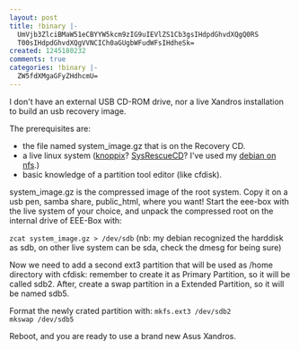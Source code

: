 ```yaml
---
layout: post
title: !binary |-
  UmVjb3ZlciBMaW51eCBYYW5kcm9zIG9uIEVlZS1Cb3gsIHdpdGhvdXQgQ0RS
  T00sIHdpdGhvdXQgVVNCICh0aGUgbWFudWFsIHdheSk=
created: 1245180232
comments: true
categories: !binary |-
  ZW5fdXMgaGFyZHdhcmU=
---
```

I don't have an external USB CD-ROM drive, nor a live Xandros installation to build an usb recovery image.

The prerequisites are:
- the file named system_image.gz that is on the Recovery CD.
- a live linux system (<a href="http://www.knoppix.net/">knoppix</a>? <a href="http://tech.libersoft.it/2008/booting-sysrescuecd-from-usb/">SysRescueCD</a>? I've used my <a href="http://tech.libersoft.it/2008/booting-diskless-system-via-pxe-netboot/">debian on nfs</a>.)
- basic knowledge of a partition tool editor (like cfdisk).

system_image.gz is the compressed image of the root system. Copy it on a usb pen, samba share, public_html, where you want!
Start the eee-box with the live system of your choice, and unpack the compressed root on the internal drive of EEE-Box with:

<code>zcat system_image.gz > /dev/sdb</code>
(nb: my debian recognized the harddisk as sdb, on other live system can be sda, check the dmesg for being sure)

Now we need to add a second ext3 partition that will be used as /home directory with cfdisk: remember to create it as Primary Partition, so it will be called sdb2.
After, create a swap partition in a Extended Partition, so it will be named sdb5.

Format the newly crated partition with:
<code>mkfs.ext3 /dev/sdb2
mkswap /dev/sdb5</code>

Reboot, and you are ready to use a brand new Asus Xandros.
